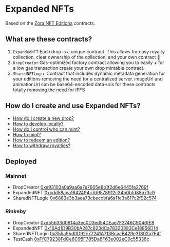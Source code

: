 # Expanded NFTs

Based on the [Zora NFT Editions](https://github.com/ourzora/nft-editions) contracts.

## What are these contracts?

1. `ExpandedNFT`
   Each drop is a unique contract.
   This allows for easy royalty collection, clear ownership of the collection, and your own contract 🎉
2. `DropCreator`
   Gas-optimized factory contract allowing you to easily + for a low gas transaction create your own drop mintable contract.
3. `SharedNFTLogic`
   Contract that includes dynamic metadata generation for your editions removing the need for a centralized server.
   imageUrl and animationUrl can be base64-encoded data-uris for these contracts totally removing the need for IPFS

## How do I create and use Expanded NFTs?

- [How do I create a new drop?](./docs/create-a-drop.md)
- [How to develop locally?](./docs/develop.md)
- [How do I control who can mint?](./docs/permissioning.md)
- [How to mint?](./docs/minting.md)
- [How to redeem an edition?](./docs/redemption.md)
- [How to withdraw royalties?](./docs/withdraw.md)

## Deployed

### Mainnet

- DropCreator [0xe93103a0a9aa6a7e7605e8b1f2d6e6445fe2769f](https://etherscan.io/address/0xe93103a0a9aa6a7e7605e8b1f2d6e6445fe2769f)
- ExpandedNFT [0xcdd58aea1642494c7d9578912c34b0bfd88a73c9](https://etherscan.io/address/0xcdd58aea1642494c7d9578912c34b0bfd88a73c9)
- SharedNFTLogic [0x6883e3b3aea73cbeccbfa6a11c3a617c2f92c574](https://etherscan.io/address/0x6883e3b3aea73cbeccbfa6a11c3a617c2f92c574)

### Rinkeby

- DropCreator [0xd55b33d0614a3ec0D3ed54DEae7F3746C9046fE8](https://rinkeby.etherscan.io/address/0xd55b33d0614a3ec0D3ed54DEae7F3746C9046fE8)
- ExpandedNFT [0x16Ad1D9B30bA287c823dCa78320383Ce18856D14](https://rinkeby.etherscan.io/address/0x16Ad1D9B30bA287c823dCa78320383Ce18856D14)
- SharedNFTLogic [0x355a9bd0D92c77241A713BcaaB429e31802a7F4f](https://rinkeby.etherscan.io/address/0x355a9bd0D92c77241A713BcaaB429e31802a7F4f)
- TestCash [0xFfC79238FdCe6C95F785Da8F63e002eC0c55336c](https://rinkeby.etherscan.io/address/0xFfC79238FdCe6C95F785Da8F63e002eC0c55336c)
